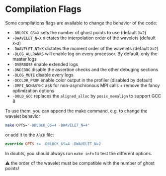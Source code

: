 # Compilation Flags

Some compilations flags are available to change the behavior of the code:

- `-DBLOCK_GS=X` sets the number of ghost points to use (default `X=2`)
- `-DWAVELET_N=X` dictates the interpolation order of the wavelets (default `X=2`)
- `-DWAVELET_NT=X` dictates the moment order of the wavelets (default `X=2`)
- `-DLOG_ALLRANKS` will enable log on every processor. By default, only the master logs
- `-DVERBOSE` enable extended logs
- `-DNDEBUG` disable the assertion checks and the other debuging sections
- `-DLOG_MUTE` disable every logs
- `-DCOLOR_PROF` enable color output in the profiler (disabled by default)
- `-DMPI_NONASYNC` ask for non-asynchronous MPI calls + remove the fancy optimization options
- `-DOLD_GCC` replaces the `aligned_alloc` by `posix_memalign` to support GCC 8
<!-- - ```-DMG_GAUSSSEIDEL``` uses the gauss-seidel smoother instead of the Jacobi one -->

To use them, you can append the make command, e.g. to change the wavelet behavior
```sh
make OPTS="-DBLOCK_GS=4 -DWAVELET_N=4"
```
or add it to the `ARCH` file:
```makefile
override OPTS += -DBLOCK_GS=4 -DWAVELET_N=2
```

In doubts, you should always run `make info` to test the different options.

:warning: the order of the wavelet must be compatible with the number of ghost points!